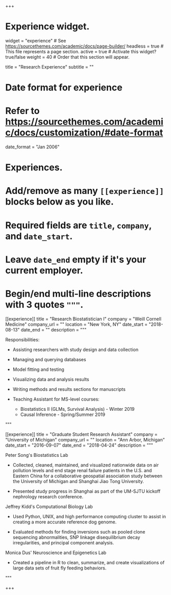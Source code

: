 +++
# Experience widget.
widget = "experience"  # See https://sourcethemes.com/academic/docs/page-builder/
headless = true  # This file represents a page section.
active = true  # Activate this widget? true/false
weight = 40  # Order that this section will appear.

title = "Research Experience"
subtitle = ""

# Date format for experience
#   Refer to https://sourcethemes.com/academic/docs/customization/#date-format
date_format = "Jan 2006"

# Experiences.
#   Add/remove as many `[[experience]]` blocks below as you like.
#   Required fields are `title`, `company`, and `date_start`.
#   Leave `date_end` empty if it's your current employer.
#   Begin/end multi-line descriptions with 3 quotes `"""`.
[[experience]]
  title = "Research Biostatistician I"
  company = "Weill Cornell Medicine"
  company_url = ""
  location = "New York, NY"
  date_start = "2018-08-13"
  date_end = ""
  description = """
  
  Responsibilities:
  
  * Assisting researchers with study design and data collection
  * Managing and querying databases
  * Model fitting and testing
  * Visualizing data and analysis results
  * Writing methods and results sections for manuscripts
  * Teaching Assistant for MS-level courses:
  
    * Biostatistics II (GLMs, Survival Analysis) - Winter 2019
    * Causal Inference - Spring/Summer 2019
  
  """

[[experience]]
  title = "Graduate Student Research Assistant"
  company = "University of Michigan"
  company_url = ""
  location = "Ann Arbor, Michigan"
  date_start = "2016-09-07"
  date_end = "2018-04-24"
  description = """
  
  Peter Song's Biostatistics Lab
  
  * Collected, cleaned, maintained, and visualized nationwide data on air pollution levels and end stage renal failure patients in the U.S. and Eastern China for a collaborative geospatial association study between the University of Michigan and Shanghai Jiao Tong University.
  
  * Presented study progress in Shanghai as part of the UM-SJTU kickoff nephrology research conference.
  
  
  Jeffrey Kidd's Computational Biology Lab
  
  * Used Python, UNIX, and high performance computing cluster to assist in creating a more accurate reference dog genome.
  
  * Evaluated methods for finding inversions such as pooled clone sequencing abnormalities, SNP linkage disequilibrium decay irregularities, and principal component analysis.  
  
  
  Monica Dus' Neuroscience and Epigenetics Lab
  
  * Created a pipeline in R to clean, summarize, and create visualizations of large data sets of fruit fly feeding behaviors.
  
  """

+++
